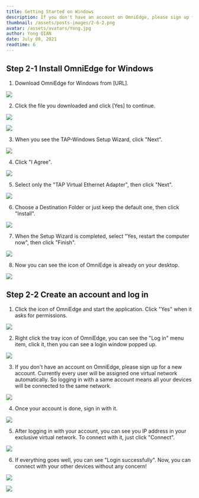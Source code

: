 ```yaml
---
title: Getting Started on Windows
description: If you don't have an account on OmniEdge, please sign up for a new account. Currently every user will be assigned one virtual network automatically. So logging in with a same account means all your devices will be connected to the same network.
thumbnail: /assets/posts-images/2-6-2.png
avatar: /assets/avatars/Yong.jpg
author: Yong QIAN
date: July 08, 2021
readtime: 6
---
```


## Step 2-1 Install OmniEdge for Windows

1. Download OmniEdge for Windows from [URL].

![](/assets/posts-images/1-1.png)

2. Click the file you downloaded and click [Yes] to continue.

![](/assets/posts-images/1-2-1.png)

![](/assets/posts-images/1-2-2.png)

3. When you see the TAP-Windows Setup Wizard, click "Next".

![](/assets/posts-images/1-3.png)

4. Click "I Agree".

![](/assets/posts-images/1-4.png)

5. Select only the "TAP Virtual Ethernet Adapter", then click "Next".

![](/assets/posts-images/1-5.png)

6. Choose a Destination Folder or just keep the default one, then click "Install".

![](/assets/posts-images/1-6.png)

7. When the Setup Wizard is completed, select "Yes, restart the computer now", then click "Finish".

![](/assets/posts-images/1-7.png)

8. Now you can see the icon of OmniEdge is already on your desktop.

![](/assets/posts-images/1-8.png)

## Step 2-2  Create an account and log in

1. Click the icon of OmniEdge and start the application. Click "Yes" when it asks for permissions.

![](/assets/posts-images/2-1.png)

2. Right click the tray icon of OmniEdge, you can see the "Log in" menu item, click it, then you can see a login window popped up. 

![](/assets/posts-images/2-2.png)

3. If you don't have an account on OmniEdge, please sign up for a new account. Currently every user will be assigned one virtual network automatically. So logging in with a same account means all your devices will be connected to the same network.

![](/assets/posts-images/2-3.png)

4. Once your account is done, sign in with it.

![](/assets/posts-images/2-4.png)

5. After logging in with your account, you can see you IP address in your exclusive virtual network. To connect with it, just click "Connect". 

![](/assets/posts-images/2-5.png)

6. If everything goes well, you can see "Login successfully". Now, you can connect with your other devices without any concern!

![](/assets/posts-images/2-6-1.png)

![](/assets/posts-images/2-6-2.png)